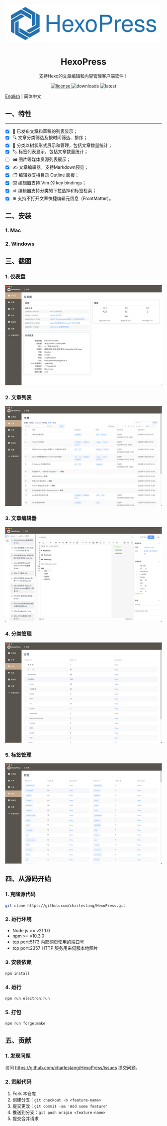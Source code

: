 <div align="center">
  <p align="center">
    <img style="width:500px" src="https://github.com/charlestang/HexoPress/blob/main/docs/logo.svg" alt="logo" />
  </p>
  <h1>HexoPress</h1>
  <p>支持Hexo的文章编辑和内容管理客户端软件！</p>
  <p align="center"><!-- some badges like version, release status, test coverage, license, etc.-->
    <a href="https://github.com/charlestang/HexoPress/blob/main/LICENSE">
      <img src="https://img.shields.io/github/license/charlestang/HexoPress" alt="license" />
    </a>
    <img src="https://img.shields.io/github/downloads/charlestang/HexoPress/total" alt="downloads" />
    <img src="https://img.shields.io/github/v/release/charlestang/HexoPress" alt="latest" />
  </p>
</div>

[English](./README.md) | 简体中文

## 一、特性
-----

- [x] 📝 已发布文章和草稿的列表显示；
- [x] 🔍 文章分类筛选及按时间筛选、排序；
- [x] 🌳 分类以树状形式展示和管理，包括文章数量统计；
- [x] 🏷️ 标签列表显示，包括文章数量统计；
- [ ] 🖼️ 图片等媒体资源列表展示；
- [x] ✍️ 文章编辑器，支持Markdown预览；
- [x] 🗂️ 编辑器支持目录 Outline 面板；
- [x] ⌨️ 编辑器支持 Vim 的 key bindings；
- [x] 📊 编辑器支持分类的下拉选择和标签检索；
- [x] ⚙️ 支持不打开文章快捷编辑元信息（FrontMatter）。

## 二、安装

### 1. Mac

### 2. Windows

## 三、截图

### 1. 仪表盘
![Dashborad](https://github.com/charlestang/HexoPress/blob/main/docs/screenshots/dashboard.png)

### 2. 文章列表
![Posts List](https://github.com/charlestang/HexoPress/blob/main/docs/screenshots/postlist.png)

### 3. 文章编辑器
![Editor](https://github.com/charlestang/HexoPress/blob/main/docs/screenshots/editor.png)

### 4. 分类管理
![Categories Management](https://github.com/charlestang/HexoPress/blob/main/docs/screenshots/categories.png)

### 5. 标签管理
![Tags Management](https://github.com/charlestang/HexoPress/blob/main/docs/screenshots/tags.png)

## 四、从源码开始

### 1. 克隆源代码

```bash
git clone https://github.com/charlestang/HexoPress.git
```

### 2. 运行环境

- Node.js >= v21.1.0
- npm >= v10.3.0
- tcp port:5173 内部网页使用的端口号
- tcp port:2357 HTTP 服务用来伺服本地图片

### 3. 安装依赖

```bash
npm install
```

### 4. 运行

```bash
npm run electron:run
```

### 5. 打包

```bash
npm run forge:make 
```

## 五、贡献

### 1. 发现问题

访问 https://github.com/charlestang/HexoPress/issues 提交问题。

### 2. 贡献代码

1. Fork 本仓库
2. 创建分支：`git checkout -b <feature-name>`
3. 提交更改：`git commit -am 'Add some feature'`
4. 推送到分支：`git push origin <feature-name>`
5. 提交合并请求

